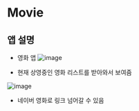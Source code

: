 # Movie

## 앱 설명
- 영화 앱
![image](https://user-images.githubusercontent.com/55349655/147848142-b68ed6e2-4304-420c-9f80-fcf3eabab60a.png)

- 현재 상영중인 영화 리스트를 받아와서 보여줌

![image](https://user-images.githubusercontent.com/55349655/147848144-8f324096-dfcc-4848-b5e0-23b9dd2cf76f.png)

- 네이버 영화로 링크 넘어갈 수 있음
